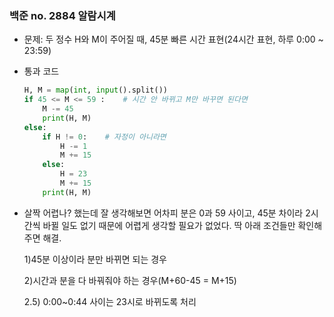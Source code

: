 ### 백준 no. 2884 알람시계

- 문제: 두 정수 H와 M이 주어질 때, 45분 빠른 시간 표현(24시간 표현, 하루 0:00 ~ 23:59)

- 통과 코드
  
  ```python
  H, M = map(int, input().split())
  if 45 <= M <= 59 :    # 시간 안 바뀌고 M만 바꾸면 된다면
      M -= 45
      print(H, M)
  else:
      if H != 0:    # 자정이 아니라면
          H -= 1
          M += 15
      else:
          H = 23
          M += 15
      print(H, M)
  
  ```
  
  

- 살짝 어렵나? 했는데 잘 생각해보면 어차피 분은 0과 59 사이고, 45분 차이라 2시간씩 바뀔 일도 없기 때문에 어렵게 생각할 필요가 없었다. 딱 아래 조건들만 확인해주면 해결.
  
  1)45분 이상이라 분만 바뀌면 되는 경우
  
  2)시간과 분을 다 바꿔줘야 하는 경우(M+60-45 = M+15) 
  
  2.5) 0:00~0:44 사이는 23시로 바뀌도록 처리
  
  

